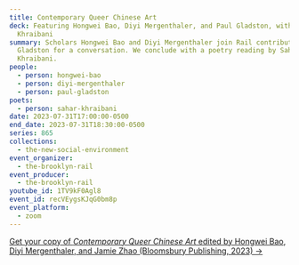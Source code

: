 ```yaml
---
title: Contemporary Queer Chinese Art
deck: Featuring Hongwei Bao, Diyi Mergenthaler, and Paul Gladston, with Sahar
  Khraibani
summary: Scholars Hongwei Bao and Diyi Mergenthaler join Rail contributor Paul
  Gladston for a conversation. We conclude with a poetry reading by Sahar
  Khraibani.
people:
  - person: hongwei-bao
  - person: diyi-mergenthaler
  - person: paul-gladston
poets:
  - person: sahar-khraibani
date: 2023-07-31T17:00:00-0500
end_date: 2023-07-31T18:30:00-0500
series: 865
collections:
  - the-new-social-environment
event_organizer:
  - the-brooklyn-rail
event_producer:
  - the-brooklyn-rail
youtube_id: 1TV9kF0Agl8
event_id: recVEygsKJqG0bm8p
event_platform:
  - zoom
---
```

[G﻿et your copy of *Contemporary Queer Chinese Art* edited by Hongwei Bao, Diyi Mergenthaler, and Jamie Zhao (Bloomsbury Publishing, 2023) →](https://www.bloomsbury.com/uk/contemporary-queer-chinese-art-9781350333536/)